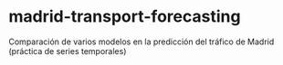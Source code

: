 # madrid-transport-forecasting
Comparación de varios modelos en la predicción del tráfico de Madrid (práctica de series temporales)
